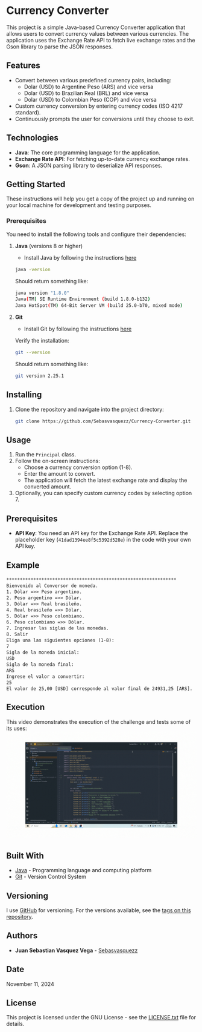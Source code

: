 ﻿
# Currency Converter

This project is a simple Java-based Currency Converter application that allows users to convert currency values between various currencies. The application uses the Exchange Rate API to fetch live exchange rates and the Gson library to parse the JSON responses.

## Features

- Convert between various predefined currency pairs, including:
    - Dolar (USD) to Argentine Peso (ARS) and vice versa
    - Dolar (USD) to Brazilian Real (BRL) and vice versa
    - Dolar (USD) to Colombian Peso (COP) and vice versa
- Custom currency conversion by entering currency codes (ISO 4217 standard).
- Continuously prompts the user for conversions until they choose to exit.

## Technologies

- **Java**: The core programming language for the application.
- **Exchange Rate API**: For fetching up-to-date currency exchange rates.
- **Gson**: A JSON parsing library to deserialize API responses.

## Getting Started

These instructions will help you get a copy of the project up and running on your local machine for development and testing purposes.

### Prerequisites

You need to install the following tools and configure their dependencies:

1. **Java** (versions 8 or higher)
    - Install Java by following the instructions [here](https://docs.oracle.com/en/java/javase/21/install/installation-jdk-microsoft-windows-platforms.html#GUID-A7E27B90-A28D-4237-9383-A58B416071CA)
    ```sh
    java -version
    ```
    Should return something like:
    ```sh
    java version "1.8.0"
    Java(TM) SE Runtime Environment (build 1.8.0-b132)
    Java HotSpot(TM) 64-Bit Server VM (build 25.0-b70, mixed mode)
    ```

2. **Git**
    - Install Git by following the instructions [here](http://git-scm.com/book/en/v2/Getting-Started-Installing-Git)

    Verify the installation:
    ```sh
    git --version
    ```
    Should return something like:
    ```sh
    git version 2.25.1
    ```

## Installing

1. Clone the repository and navigate into the project directory:
    ```sh
    git clone https://github.com/Sebasvasquezz/Currency-Converter.git
    ```

## Usage

1. Run the `Principal` class.
2. Follow the on-screen instructions:
    - Choose a currency conversion option (1-8).
    - Enter the amount to convert.
    - The application will fetch the latest exchange rate and display the converted amount.
3. Optionally, you can specify custom currency codes by selecting option 7.

## Prerequisites

- **API Key**: You need an API key for the Exchange Rate API. Replace the placeholder key (`41dad1394ee8f5c5392d528e`) in the code with your own API key.

## Example

```plaintext
***************************************************************
Bienvenido al Conversor de moneda.
1. Dólar =>> Peso argentino.
2. Peso argentino =>> Dólar.
3. Dólar =>> Real brasileño.
4. Real brasileño =>> Dólar.
5. Dólar =>> Peso colombiano.
6. Peso colombiano =>> Dólar.
7. Ingresar las siglas de las monedas.
8. Salir
Eliga una las siguientes opciones (1-8):
7
Sigla de la moneda inicial:
USD
Sigla de la moneda final:
ARS
Ingrese el valor a convertir:
25
El valor de 25,00 [USD] corresponde al valor final de 24931,25 [ARS].
```
## Execution
This video demonstrates the execution of the challenge and tests some of its uses:
![execution.gif](images%2Fexecution.gif)

## Built With

* [Java](https://www.java.com/es/) - Programming language and computing platform
* [Git](http://git-scm.com/) - Version Control System


## Versioning

I use [GitHub](https://github.com/) for versioning. For the versions available, see the [tags on this repository](https://github.com/Sebasvasquezz/Currency-Converter.git).

## Authors

* **Juan Sebastian Vasquez Vega**  - [Sebasvasquezz](https://github.com/Sebasvasquezz)

## Date

November 11, 2024

## License

This project is licensed under the GNU License - see the [LICENSE.txt](LICENSE.txt) file for details.
